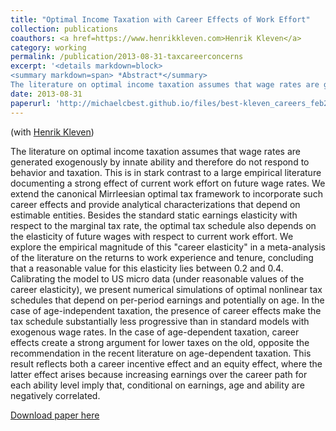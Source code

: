 ```yaml
---
title: "Optimal Income Taxation with Career Effects of Work Effort"
collection: publications
coauthors: <a href=https://www.henrikkleven.com>Henrik Kleven</a>
category: working
permalink: /publication/2013-08-31-taxcareerconcerns
excerpt: '<details markdown=block>
<summary markdown=span> *Abstract*</summary> 
The literature on optimal income taxation assumes that wage rates are generated exogenously by innate ability and therefore do not respond to behavior and taxation. This is in stark contrast to a large empirical literature documenting a strong effect of current work effort on future wage rates. We extend the canonical Mirrleesian optimal tax framework to incorporate such career effects and provide analytical characterizations that depend on estimable entities. Besides the standard static earnings elasticity with respect to the marginal tax rate, the optimal tax schedule also depends on the elasticity of future wages with respect to current work effort. We explore the empirical magnitude of this &quot;career elasticity&quot; in a meta-analysis of the literature on the returns to work experience and tenure, concluding that a reasonable value for this elasticity lies between 0.2 and 0.4. Calibrating the model to US micro data (under reasonable values of the career elasticity), we present numerical simulations of optimal nonlinear tax schedules that depend on per-period earnings and potentially on age. In the case of age-independent taxation, the presence of career effects make the tax schedule substantially less progressive than in standard models with exogenous wage rates. In the case of age-dependent taxation, career effects create a strong argument for lower taxes on the old, opposite the recommendation in the recent literature on age-dependent taxation. This result reflects both a career incentive effect and an equity effect, where the latter effect arises because increasing earnings over the career path for each ability level imply that, conditional on earnings, age and ability are negatively correlated.'
date: 2013-08-31
paperurl: 'http://michaelcbest.github.io/files/best-kleven_careers_feb2013.pdf'
---
```

(with <a href=https://www.henrikkleven.com>Henrik Kleven</a>)

 
The literature on optimal income taxation assumes that wage rates are generated exogenously by innate ability and therefore do not respond to behavior and taxation. This is in stark contrast to a large empirical literature documenting a strong effect of current work effort on future wage rates. We extend the canonical Mirrleesian optimal tax framework to incorporate such career effects and provide analytical characterizations that depend on estimable entities. Besides the standard static earnings elasticity with respect to the marginal tax rate, the optimal tax schedule also depends on the elasticity of future wages with respect to current work effort. We explore the empirical magnitude of this &quot;career elasticity&quot; in a meta-analysis of the literature on the returns to work experience and tenure, concluding that a reasonable value for this elasticity lies between 0.2 and 0.4. Calibrating the model to US micro data (under reasonable values of the career elasticity), we present numerical simulations of optimal nonlinear tax schedules that depend on per-period earnings and potentially on age. In the case of age-independent taxation, the presence of career effects make the tax schedule substantially less progressive than in standard models with exogenous wage rates. In the case of age-dependent taxation, career effects create a strong argument for lower taxes on the old, opposite the recommendation in the recent literature on age-dependent taxation. This result reflects both a career incentive effect and an equity effect, where the latter effect arises because increasing earnings over the career path for each ability level imply that, conditional on earnings, age and ability are negatively correlated.

[Download paper here](http://michaelcbest.github.io/files/best-kleven_careers_feb2013.pdf)
